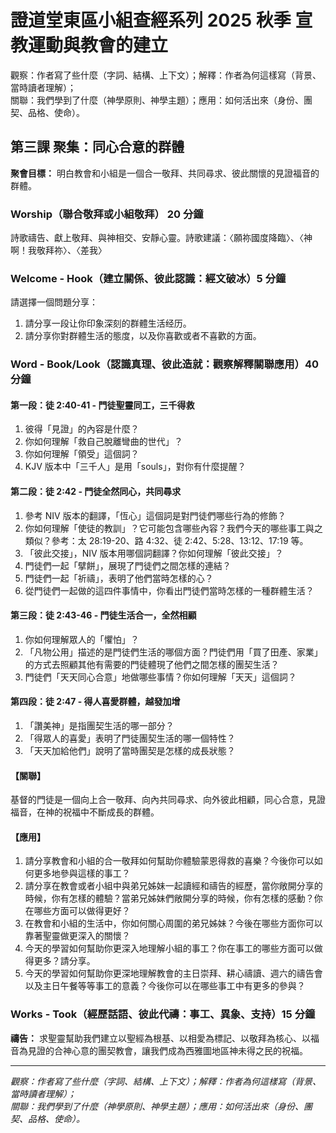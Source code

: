 # 證道堂東區小組查經系列 2025 秋季 宣教運動與教會的建立

觀察：作者寫了些什麼（字詞、結構、上下文）；解釋：作者為何這樣寫（背景、當時讀者理解）；  
關聯：我們學到了什麼（神學原則、神學主題）；應用：如何活出來（身份、團契、品格、使命）。

## 第三課 聚集：同心合意的群體

**聚會目標：** 明白教會和小組是一個合一敬拜、共同尋求、彼此關懷的見證福音的群體。

### Worship（聯合敬拜或小組敬拜） 20 分鐘

詩歌禱告、獻上敬拜、與神相交、安靜心靈。詩歌建議：〈願祢國度降臨〉、〈神啊！我敬拜祢〉、〈差我〉

### Welcome - Hook（建立關係、彼此認識：經文破冰）5 分鐘

請選擇一個問題分享：

1. 請分享一段让你印象深刻的群體生活经历。
1. 請分享你對群體生活的態度，以及你喜歡或者不喜歡的方面。

### Word - Book/Look（認識真理、彼此造就：觀察解釋關聯應用）40 分鐘

#### 第一段：徒 2:40-41 - 門徒聖靈同工，三千得救

1. 彼得「見證」的內容是什麼？
1. 你如何理解「救自己脫離彎曲的世代」？
1. 你如何理解「領受」這個詞？
1. KJV 版本中「三千人」是用「souls」，對你有什麼提醒？

#### 第二段：徒 2:42 - 門徒全然同心，共同尋求

1. 參考 NIV 版本的翻譯，「恆心」這個詞是對門徒們哪些行為的修飾？
1. 你如何理解「使徒的教訓」？它可能包含哪些內容？我們今天的哪些事工與之類似？參考：太 28:19-20、路 4:32、徒 2:42、5:28、13:12、17:19 等。
1. 「彼此交接」，NIV 版本用哪個詞翻譯？你如何理解「彼此交接」？
1. 門徒們一起「擘餅」，展現了門徒們之間怎樣的連結？
1. 門徒們一起「祈禱」，表明了他們當時怎樣的心？
1. 從門徒們一起做的這四件事情中，你看出門徒們當時怎樣的一種群體生活？

#### 第三段：徒 2:43-46 - 門徒生活合一，全然相顧

1. 你如何理解眾人的「懼怕」？
1. 「凡物公用」描述的是門徒們生活的哪個方面？門徒們用「買了田產、家業」的方式去照顧其他有需要的門徒體現了他們之間怎樣的團契生活？
1. 門徒們「天天同心合意」地做哪些事情？你如何理解「天天」這個詞？

#### 第四段：徒 2:47 - 得人喜愛群體，越發加增

1. 「讚美神」是指團契生活的哪一部分？
1. 「得眾人的喜愛」表明了門徒團契生活的哪一個特性？
1. 「天天加給他們」說明了當時團契是怎樣的成長狀態？

#### 【關聯】

基督的門徒是一個向上合一敬拜、向內共同尋求、向外彼此相顧，同心合意，見證福音，在神的祝福中不斷成長的群體。

#### 【應用】

1. 請分享教會和小組的合一敬拜如何幫助你體驗蒙恩得救的喜樂？今後你可以如何更多地參與這樣的事工？
1. 請分享在教會或者小組中與弟兄姊妹一起讀經和禱告的經歷，當你敞開分享的時候，你有怎樣的體驗？當弟兄姊妹們敞開分享的時候，你有怎樣的感動？你在哪些方面可以做得更好？
1. 在教會和小組的生活中，你如何關心周圍的弟兄姊妹？今後在哪些方面你可以靠著聖靈做更深入的關懷？
1. 今天的學習如何幫助你更深入地理解小組的事工？你在事工的哪些方面可以做得更多？請分享。
1. 今天的學習如何幫助你更深地理解教會的主日崇拜、耕心禱讀、週六的禱告會以及主日午餐等等事工的意義？今後你可以在哪些事工中有更多的參與？

### Works - Took（經歷話語、彼此代禱：事工、異象、支持）15 分鐘

**禱告：** 求聖靈幫助我們建立以聖經為根基、以相愛為標記、以敬拜為核心、以福音為見證的合神心意的團契教會，讓我們成為西雅圖地區神未得之民的祝福。

-----

*觀察：作者寫了些什麼（字詞、結構、上下文）；解釋：作者為何這樣寫（背景、當時讀者理解）；  
關聯：我們學到了什麼（神學原則、神學主題）；應用：如何活出來（身份、團契、品格、使命）。*